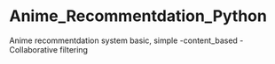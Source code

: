 # Anime_Recommentdation_Python
Anime recommentdation system basic, simple -content_based  - Collaborative filtering
